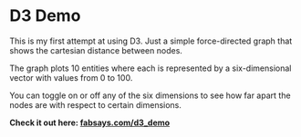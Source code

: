 D3 Demo
=======
This is my first attempt at using D3. Just a simple force-directed graph that shows the cartesian distance between nodes.

The graph plots 10 entities where each is represented by a six-dimensional vector with values from 0 to 100.

You can toggle on or off any of the six dimensions to see how far apart the nodes are with respect to certain dimensions.

**Check it out here: [fabsays.com/d3_demo](http://www.fabsays.com/d3_demo)**
